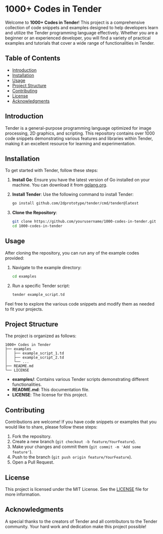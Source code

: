 # 1000+ Codes in Tender

Welcome to **1000+ Codes in Tender**! This project is a comprehensive collection of code snippets and examples designed to help developers learn and utilize the Tender programming language effectively. Whether you are a beginner or an experienced developer, you will find a variety of practical examples and tutorials that cover a wide range of functionalities in Tender.

## Table of Contents
- [Introduction](#introduction)
- [Installation](#installation)
- [Usage](#usage)
- [Project Structure](#project-structure)
- [Contributing](#contributing)
- [License](#license)
- [Acknowledgments](#acknowledgments)

## Introduction

Tender is a general-purpose programming language optimized for image processing, 2D graphics, and scripting. This repository contains over 1000 code snippets demonstrating various features and libraries within Tender, making it an excellent resource for learning and experimentation.

## Installation

To get started with Tender, follow these steps:

1. **Install Go**: Ensure you have the latest version of Go installed on your machine. You can download it from [golang.org](https://golang.org/dl/).

2. **Install Tender**: Use the following command to install Tender:
   ```bash
   go install github.com/2dprototype/tender/cmd/tender@latest
   ```

3. **Clone the Repository**:
   ```bash
   git clone https://github.com/yourusername/1000-codes-in-tender.git
   cd 1000-codes-in-tender
   ```

## Usage

After cloning the repository, you can run any of the example codes provided:

1. Navigate to the example directory:
   ```bash
   cd examples
   ```

2. Run a specific Tender script:
   ```bash
   tender example_script.td
   ```

Feel free to explore the various code snippets and modify them as needed to fit your projects.

## Project Structure

The project is organized as follows:

```
1000+ Codes in Tender
├── examples
│   ├── example_script_1.td
│   ├── example_script_2.td
│   └── ...
├── README.md
└── LICENSE
```

- **examples/**: Contains various Tender scripts demonstrating different functionalities.
- **README.md**: This documentation file.
- **LICENSE**: The license for this project.

## Contributing

Contributions are welcome! If you have code snippets or examples that you would like to share, please follow these steps:

1. Fork the repository.
2. Create a new branch (`git checkout -b feature/YourFeature`).
3. Make your changes and commit them (`git commit -m 'Add some feature'`).
4. Push to the branch (`git push origin feature/YourFeature`).
5. Open a Pull Request.

## License

This project is licensed under the MIT License. See the [LICENSE](LICENSE) file for more information.

## Acknowledgments

A special thanks to the creators of Tender and all contributors to the Tender community. Your hard work and dedication make this project possible!
